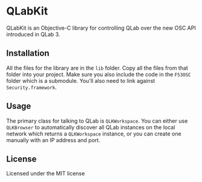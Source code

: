 # QLabKit

QLabKit is an Objective-C library for controlling QLab over the new OSC API introduced in QLab 3.

## Installation

All the files for the library are in the `lib` folder. Copy all the files from that folder into your project. Make sure you also include the code in the `F53OSC` folder which is a submodule. You'll also need to link against `Security.framework`.


## Usage

The primary class for talking to QLab is `QLKWorkspace`. You can either use `QLKBrowser` to automatically discover all QLab instances on the local network which returns a `QLKWorkspace` instance, or you can create one manually with an IP address and port.


## License

Licensed under the MIT license